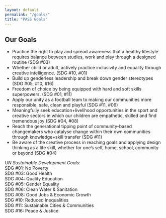 ```yaml
---
layout: default
permalink: "/goals/"
title: "PASS Goals"
---
```


<div class="inner">
    <div class="row">
    <div class="8u 12u$(small) goals">
    <h2>Our Goals</h2>
    <ul>
    <li>
        Practice the right to play and spread awareness that a healthy lifestyle requires balance between studies, work and play through a designed routine (SDG #03)
    </li>
    <li>
        Whether child or adult, actively practice inclusivity and equality through creative intelligence. (SDG #10, #01)
    </li>
    <li>
        Build up genderless leadership and break down gender stereotypes (SDG #05, #10, #16)
    </li>
    <li>
        Freedom of choice by being equipped with hard and soft skills superpowers. (SDG #01, #11)
    </li>
    <li>
        Apply our unity as a football team to making our communities more responsible, safe, clean and playful (SDG #11, #06)
    </li>
    <li>
        Meaningfully seek education+livelihood opportunities in the sport and creative sectors in which our children are empathetic, skilled and find tremendous joy (SDG #04, #08)
    </li>
    <li>
        Reach the generational tipping point of community-based changemakers who catalyse change within their own communities through knowledge+skill transfer (SDG #11)
    </li>
    <li>
        Be aware of the creative process in reaching goals and applying design thinking as a life skill, whether for one’s self, home, school, community or beyond (SDG #04)
    </li>
    </ul>
    </div>
    <div class="3u 12u$(small) sdg">
    <em>UN Sustainable Development Goals:</em><br/>
    SDG #01: No Poverty<br/>
    SDG #03: Good Health<br/>
    SDG #04: Quality Education<br/>
    SDG #05: Gender Equality<br/>
    SDG #06: Clean Water &amp; Sanitation<br/>
    SDG #08: Good Jobs &amp; Economic Growth<br/>
    SDG #10: Reduced Inequalities<br/>
    SDG #11: Sustainable Cities &amp; Communities<br/>
    SDG #16: Peace &amp; Justice<br/>
    </div>
    </div>
</div>
